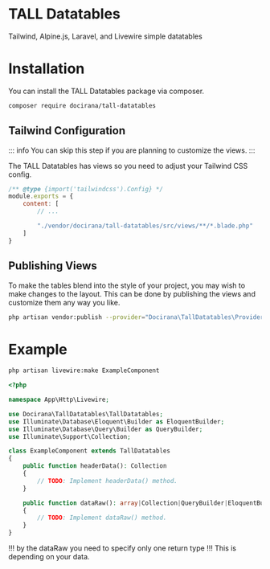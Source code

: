 # TALL Datatables
Tailwind, Alpine.js, Laravel, and Livewire simple datatables

# Installation

You can install the TALL Datatables package via composer.

```sh
composer require docirana/tall-datatables
```

## Tailwind Configuration

::: info
You can skip this step if you are planning to customize the views.
:::

The TALL Datatables has views so you need to adjust your Tailwind CSS config.

```js
/** @type {import('tailwindcss').Config} */
module.exports = {
    content: [
        // ...

        "./vendor/docirana/tall-datatables/src/views/**/*.blade.php"
    ]
}
```

## Publishing Views

To make the tables blend into the style of your project, you may wish to make changes to the layout. This can be done by
publishing the views and customize them any way you like.

```sh
php artisan vendor:publish --provider="Docirana\TallDatatables\Providers\TallDatatablesServiceProvider"
```
# Example

```sh
php artisan livewire:make ExampleComponent
```

```php
<?php

namespace App\Http\Livewire;

use Docirana\TallDatatables\TallDatatables;
use Illuminate\Database\Eloquent\Builder as EloquentBuilder;
use Illuminate\Database\Query\Builder as QueryBuilder;
use Illuminate\Support\Collection;

class ExampleComponent extends TallDatatables
{
    public function headerData(): Collection
    {
        // TODO: Implement headerData() method.
    }

    public function dataRaw(): array|Collection|QueryBuilder|EloquentBuilder
    {
        // TODO: Implement dataRaw() method.
    }
}

```
!!! by the dataRaw you need to specify only one return type !!!
This is depending on your data.
